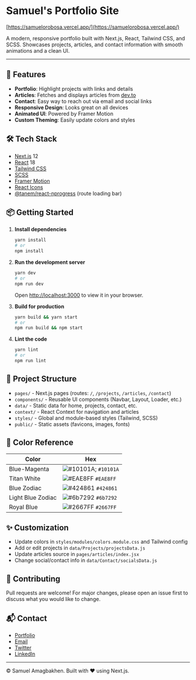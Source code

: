 # Samuel's Portfolio Site

[https://samuelorobosa.vercel.app/](https://samuelorobosa.vercel.app/)

A modern, responsive portfolio built with Next.js, React, Tailwind CSS, and SCSS. Showcases projects, articles, and contact information with smooth animations and a clean UI.

---

## 🚀 Features

- **Portfolio**: Highlight projects with links and details
- **Articles**: Fetches and displays articles from [dev.to](https://dev.to/)
- **Contact**: Easy way to reach out via email and social links
- **Responsive Design**: Looks great on all devices
- **Animated UI**: Powered by Framer Motion
- **Custom Theming**: Easily update colors and styles

## 🛠️ Tech Stack

- [Next.js](https://nextjs.org/) 12
- [React](https://reactjs.org/) 18
- [Tailwind CSS](https://tailwindcss.com/)
- [SCSS](https://sass-lang.com/)
- [Framer Motion](https://www.framer.com/motion/)
- [React Icons](https://react-icons.github.io/react-icons/)
- [@tanem/react-nprogress](https://github.com/tanem/react-nprogress) (route loading bar)

## 📦 Getting Started

1. **Install dependencies**
   ```bash
   yarn install
   # or
   npm install
   ```
2. **Run the development server**
   ```bash
   yarn dev
   # or
   npm run dev
   ```
   Open [http://localhost:3000](http://localhost:3000) to view it in your browser.

3. **Build for production**
   ```bash
   yarn build && yarn start
   # or
   npm run build && npm start
   ```

4. **Lint the code**
   ```bash
   yarn lint
   # or
   npm run lint
   ```

## 📁 Project Structure

- `pages/` - Next.js pages (routes: `/`, `/projects`, `/articles`, `/contact`)
- `components/` - Reusable UI components (Navbar, Layout, Loader, etc.)
- `data/` - Static data for home, projects, contact, etc.
- `context/` - React Context for navigation and articles
- `styles/` - Global and module-based styles (Tailwind, SCSS)
- `public/` - Static assets (favicons, images, fonts)

## 🎨 Color Reference

| Color             | Hex                                                                 |
|-------------------|---------------------------------------------------------------------|
| Blue-Magenta      | ![#10101A;](https://dummyimage.com/10x10/10101a/000000.png) `#10101A` |
| Titan White       | ![#EAE8FF](https://dummyimage.com/10x10/EAE8FF/000000.png) `#EAE8FF`  |
| Blue Zodiac       | ![#424861](https://dummyimage.com/10x10/424861/000000.png) `#424861`  |
| Light Blue Zodiac | ![#6b7292](https://dummyimage.com/10x10/6b7292/000000.png) `#6b7292`  |
| Royal Blue        | ![#2667FF](https://dummyimage.com/10x10/2667FF/000000.png) `#2667FF`  |

## ✨ Customization

- Update colors in `styles/modules/colors.module.css` and Tailwind config
- Add or edit projects in `data/Projects/projectsData.js`
- Update articles source in `pages/articles/index.jsx`
- Change social/contact info in `data/Contact/socialsData.js`

## 🤝 Contributing

Pull requests are welcome! For major changes, please open an issue first to discuss what you would like to change.

## 📬 Contact

- [Portfolio](https://samuelorobosa.vercel.app/)
- [Email](mailto:orobosaamagbakhen@email.com)
- [Twitter](https://twitter.com/samuelorobosa)
- [LinkedIn](https://www.linkedin.com/in/samuelorobosa/)

---

© Samuel Amagbakhen. Built with ❤️ using Next.js.

